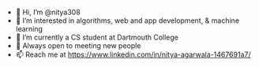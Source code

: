 - 👋 Hi, I’m @nitya308
- 👀 I’m interested in algorithms, web and app development, & machine learning
- 🌱 I’m currently a CS student at Dartmouth College
- 💞️ Always open to meeting new people
- 📫 Reach me at https://www.linkedin.com/in/nitya-agarwala-1467691a7/

<!---
nitya308/nitya308 is a ✨ special ✨ repository because its `README.md` (this file) appears on your GitHub profile.
You can click the Preview link to take a look at your changes.
--->
